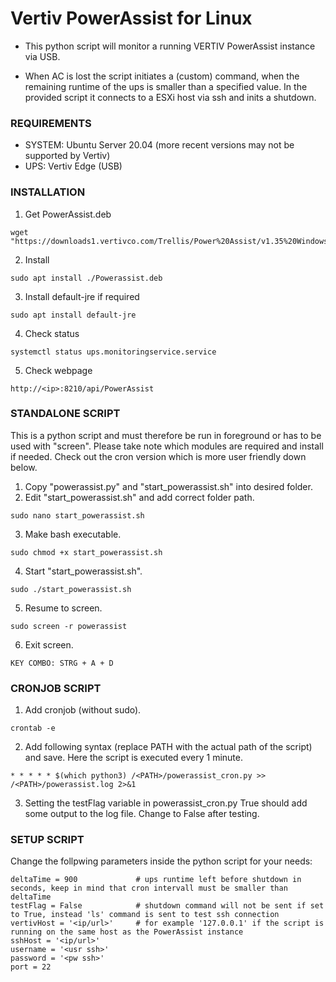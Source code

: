 # Vertiv PowerAssist for Linux
- This python script will monitor a running VERTIV PowerAssist instance via USB.

- When AC is lost the script initiates a (custom) command, when the remaining runtime of the ups is smaller than a specified value. In the provided script it connects to a ESXi host via ssh and inits a shutdown.

### REQUIREMENTS
- SYSTEM: Ubuntu Server 20.04 (more recent versions may not be supported by Vertiv)
- UPS: Vertiv Edge (USB)

### INSTALLATION
1) Get PowerAssist.deb
```
wget "https://downloads1.vertivco.com/Trellis/Power%20Assist/v1.35%20Windows%20v1.25%20Linux%20August%202021/Power%20Assist%20Linux%201.25.zip"
```
  
2) Install
```
sudo apt install ./Powerassist.deb
```

3) Install default-jre if required
```
sudo apt install default-jre
```
  
4) Check status
```
systemctl status ups.monitoringservice.service
```
  
5) Check webpage
```
http://<ip>:8210/api/PowerAssist
```

### STANDALONE SCRIPT
This is a python script and must therefore be run in foreground or has to be used with "screen". Please take note which modules are required and install if needed. Check out the cron version which is more user friendly down below.

1) Copy "powerassist.py" and "start_powerassist.sh" into desired folder.
2) Edit "start_powerassist.sh" and add correct folder path.
```
sudo nano start_powerassist.sh
```
3) Make bash executable.
```
sudo chmod +x start_powerassist.sh
```
4) Start "start_powerassist.sh".
```
sudo ./start_powerassist.sh
```
5) Resume to screen.
```
sudo screen -r powerassist
```
6) Exit screen.
```
KEY COMBO: STRG + A + D
```

### CRONJOB SCRIPT
1) Add cronjob (without sudo).
```
crontab -e
```
2) Add following syntax (replace PATH with the actual path of the script) and save. Here the script is executed every 1 minute.
```
* * * * * $(which python3) /<PATH>/powerassist_cron.py >> /<PATH>/powerassist.log 2>&1
```
3) Setting the testFlag variable in powerassist_cron.py True should add some output to the log file. Change to False after testing.


### SETUP SCRIPT
Change the follpwing parameters inside the python script for your needs:
```
deltaTime = 900             # ups runtime left before shutdown in seconds, keep in mind that cron intervall must be smaller than deltaTime
testFlag = False            # shutdown command will not be sent if set to True, instead 'ls' command is sent to test ssh connection
vertivHost = '<ip/url>'     # for example '127.0.0.1' if the script is running on the same host as the PowerAssist instance
sshHost = '<ip/url>'
username = '<usr ssh>'
password = '<pw ssh>'
port = 22
```
